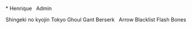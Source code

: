 * Henrique
 
 Admin
 
 Shingeki no kyojin
 Tokyo Ghoul
 Gant
 Berserk
  
Arrow
Blacklist
Flash
Bones
